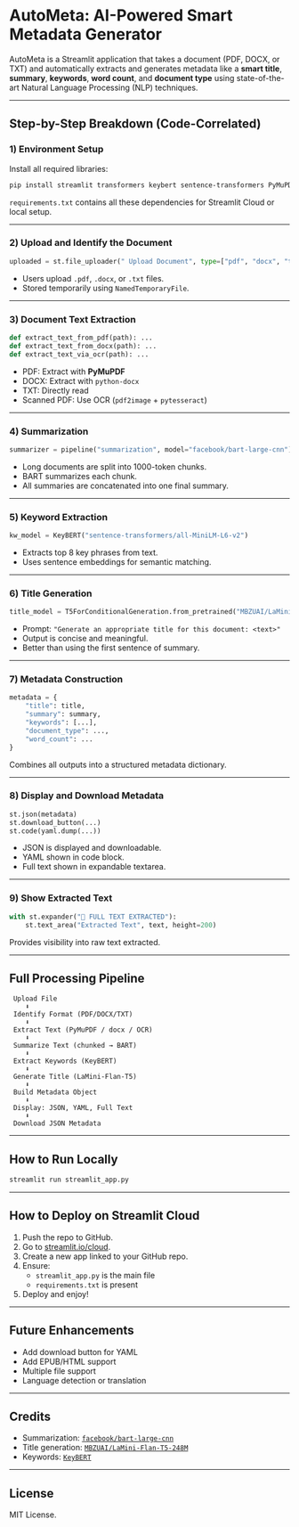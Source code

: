 #  AutoMeta: AI-Powered Smart Metadata Generator

AutoMeta is a Streamlit application that takes a document (PDF, DOCX, or TXT) and automatically extracts and generates metadata like a **smart title**, **summary**, **keywords**, **word count**, and **document type** using state-of-the-art Natural Language Processing (NLP) techniques.

---

##  Step-by-Step Breakdown (Code-Correlated)

### 1️) Environment Setup

Install all required libraries:

```bash
pip install streamlit transformers keybert sentence-transformers PyMuPDF python-docx pytesseract pdf2image pyyaml
```

 `requirements.txt` contains all these dependencies for Streamlit Cloud or local setup.

---

### 2️) Upload and Identify the Document

```python
uploaded = st.file_uploader(" Upload Document", type=["pdf", "docx", "txt"])
```

- Users upload `.pdf`, `.docx`, or `.txt` files.
- Stored temporarily using `NamedTemporaryFile`.

---

### 3️) Document Text Extraction

```python
def extract_text_from_pdf(path): ...
def extract_text_from_docx(path): ...
def extract_text_via_ocr(path): ...
```

- PDF: Extract with **PyMuPDF**
- DOCX: Extract with `python-docx`
- TXT: Directly read
- Scanned PDF: Use OCR (`pdf2image` + `pytesseract`)

---

### 4️) Summarization

```python
summarizer = pipeline("summarization", model="facebook/bart-large-cnn")
```

- Long documents are split into 1000-token chunks.
- BART summarizes each chunk.
- All summaries are concatenated into one final summary.

---

### 5️) Keyword Extraction

```python
kw_model = KeyBERT("sentence-transformers/all-MiniLM-L6-v2")
```

- Extracts top 8 key phrases from text.
- Uses sentence embeddings for semantic matching.

---

### 6️) Title Generation

```python
title_model = T5ForConditionalGeneration.from_pretrained("MBZUAI/LaMini-Flan-T5-248M")
```

- Prompt: `"Generate an appropriate title for this document: <text>"`
- Output is concise and meaningful.
- Better than using the first sentence of summary.

---

### 7️) Metadata Construction

```python
metadata = {
    "title": title,
    "summary": summary,
    "keywords": [...],
    "document_type": ...,
    "word_count": ...
}
```

Combines all outputs into a structured metadata dictionary.

---

### 8️) Display and Download Metadata

```python
st.json(metadata)
st.download_button(...)
st.code(yaml.dump(...))
```

- JSON is displayed and downloadable.
- YAML shown in code block.
- Full text shown in expandable textarea.

---

### 9️) Show Extracted Text

```python
with st.expander("📖 FULL TEXT EXTRACTED"):
    st.text_area("Extracted Text", text, height=200)
```

Provides visibility into raw text extracted.

---

##  Full Processing Pipeline

```
 Upload File
    ⬇
 Identify Format (PDF/DOCX/TXT)
    ⬇
 Extract Text (PyMuPDF / docx / OCR)
    ⬇
 Summarize Text (chunked → BART)
    ⬇
 Extract Keywords (KeyBERT)
    ⬇
 Generate Title (LaMini-Flan-T5)
    ⬇
 Build Metadata Object
    ⬇
 Display: JSON, YAML, Full Text
    ⬇
 Download JSON Metadata
```

---

##  How to Run Locally

```bash
streamlit run streamlit_app.py
```

---

##  How to Deploy on Streamlit Cloud

1. Push the repo to GitHub.
2. Go to [streamlit.io/cloud](https://streamlit.io/cloud).
3. Create a new app linked to your GitHub repo.
4. Ensure:
   - `streamlit_app.py` is the main file
   - `requirements.txt` is present
5. Deploy and enjoy!

---

##  Future Enhancements

- Add download button for YAML
- Add EPUB/HTML support
- Multiple file support
- Language detection or translation

---

##  Credits

- Summarization: [`facebook/bart-large-cnn`](https://huggingface.co/facebook/bart-large-cnn)
- Title generation: [`MBZUAI/LaMini-Flan-T5-248M`](https://huggingface.co/MBZUAI/LaMini-Flan-T5-248M)
- Keywords: [`KeyBERT`](https://github.com/MaartenGr/KeyBERT)

---

##  License

MIT License.
